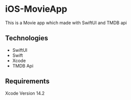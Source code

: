 # iOS-MovieApp
This is a Movie app which made with SwiftUI and TMDB api


## Technologies
- SwiftUI
- Swift
- Xcode
- TMDB Api

## Requirements
Xcode Version 14.2

